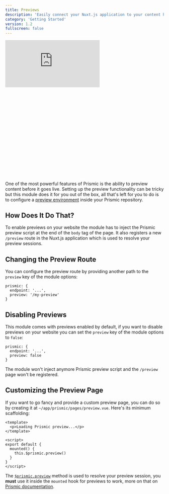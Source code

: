 ```yaml
---
title: Previews
description: 'Easily connect your Nuxt.js application to your content hosted on Prismic'
category: 'Getting Started'
version: 1.2
fullscreen: false
---
```


<div class="relative w-full h-0" style="padding-bottom: 56.25%;">
  <iframe class="absolute inset-0 w-full h-full" src="https://www.youtube.com/embed/2DtDsnWe2MU" frameborder="0" allow="accelerometer; autoplay; encrypted-media; gyroscope; picture-in-picture" allowfullscreen></iframe>
</div>

One of the most powerful features of Prismic is the ability to preview content before it goes live. Setting up the preview functionality can be tricky but this module does it for you out of the box, all that's left for you to do is to configure a [preview environment](https://prismic.io/docs/technologies/run-view-project-preview-nuxtjs#setting-up-previews-in-your-repository) inside your Prismic repository.

## How Does It Do That?

To enable previews on your website the module has to inject the Prismic preview script at the end of the `body` tag of the page. It also registers a new `/preview` route in the Nuxt.js application which is used to resolve your preview sessions.

## Changing the Preview Route

You can configure the preview route by providing another path to the `preview` key of the module options:

```javascript[nuxt.config.js]
prismic: {
  endpoint: '...',
  preview: '/my-preview'
}
```

## Disabling Previews

This module comes with previews enabled by default, if you want to disable previews on your website you can set the `preview` key of the module options to `false`:

```javascript[nuxt.config.js]
prismic: {
  endpoint: '...',
  preview: false
}
```

The module won't inject anymore Prismic preview script and the `/preview` page won't be registered.

## Customizing the Preview Page

If you want to go fancy and provide a custom preview page, you can do so by creating it at `~/app/prismic/pages/preview.vue`. Here's its minimum scaffolding:

```vue[preview.vue]
<template>
  <p>Loading Prismic preview...</p>
</template>

<script>
export default {
  mounted() {
    this.$prismic.preview()
  }
}
</script>
```

<alert type="info">

The [`$prismic.preview`](/prismic-object#preview) method is used to resolve your preview session, you **must** use it inside the `mounted` hook for previews to work, more on that on [Prismic documentation](https://prismic.io/docs/technologies/run-view-project-preview-nuxtjs).

</alert>
